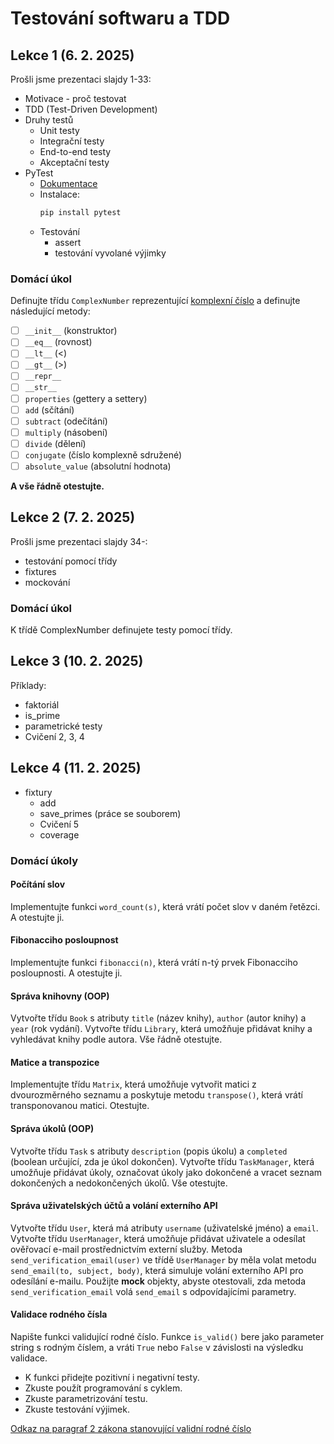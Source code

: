 # Testování softwaru a TDD

## Lekce 1 (6. 2. 2025)
Prošli jsme prezentaci slajdy 1-33:
- Motivace - proč testovat
- TDD (Test-Driven Development)
- Druhy testů
  - Unit testy
  - Integrační testy
  - End-to-end testy
  - Akceptační testy
- PyTest
  - [Dokumentace](https://docs.pytest.org/en/latest/contents.html)
  - Instalace:
    ```bash
    pip install pytest
    ``` 
  - Testování
    - assert
    - testování vyvolané výjimky

### Domácí úkol
Definujte třídu `ComplexNumber` reprezentující [komplexní číslo](https://cs.wikipedia.org/wiki/Komplexn%C3%AD_%C4%8D%C3%ADslo)
a definujte následující metody:
- [ ] `__init__` (konstruktor)
- [ ] `__eq__` (rovnost)
- [ ] `__lt__` (<)
- [ ] `__gt__` (>)
- [ ] `__repr__`
- [ ] `__str__`
- [ ] `properties` (gettery a settery)
- [ ] `add` (sčítání)
- [ ] `subtract` (odečítání)
- [ ] `multiply` (násobení)
- [ ] `divide` (dělení)
- [ ] `conjugate` (číslo komplexně sdružené)
- [ ] `absolute_value` (absolutní hodnota)

**A vše řádně otestujte.**

## Lekce 2 (7. 2. 2025)
Prošli jsme prezentaci slajdy 34-:
- testování pomocí třídy
- fixtures
- mockování

### Domácí úkol
K třídě ComplexNumber definujete testy pomocí třídy.

## Lekce 3 (10. 2. 2025)
Příklady:
- faktoriál
- is_prime
- parametrické testy
- Cvičení 2, 3, 4

## Lekce 4 (11. 2. 2025)
- fixtury
  - add
  - save_primes (práce se souborem)
  - Cvičení 5
  - coverage


### Domácí úkoly
#### Počítání slov
Implementujte funkci `word_count(s)`, která vrátí počet slov v daném řetězci. A otestujte ji.

#### Fibonacciho posloupnost
Implementujte funkci `fibonacci(n)`, která vrátí n-tý prvek Fibonacciho posloupnosti. A otestujte ji.

#### Správa knihovny (OOP)
Vytvořte třídu `Book` s atributy `title` (název knihy), `author` (autor knihy) a `year` (rok vydání).
Vytvořte třídu `Library`, která umožňuje přidávat knihy a vyhledávat knihy podle autora. Vše řádně otestujte.

#### Matice a transpozice
Implementujte třídu `Matrix`, která umožňuje vytvořit matici z dvourozměrného seznamu a poskytuje metodu `transpose()`,
která vrátí transponovanou matici. Otestujte.

#### Správa úkolů (OOP)
Vytvořte třídu `Task` s atributy `description` (popis úkolu) a `completed` (boolean určující, zda je úkol dokončen).
Vytvořte třídu `TaskManager`, která umožňuje přidávat úkoly, označovat úkoly jako dokončené
a vracet seznam dokončených a nedokončených úkolů. Vše otestujte.

#### Správa uživatelských účtů a volání externího API
Vytvořte třídu `User`, která má atributy `username` (uživatelské jméno) a `email`.
Vytvořte třídu `UserManager`, která umožňuje přidávat uživatele a odesílat ověřovací e-mail prostřednictvím externí služby.
Metoda `send_verification_email(user)` ve třídě `UserManager` by měla volat metodu `send_email(to, subject, body)`, 
která simuluje volání externího API pro odesílání e-mailu.
Použijte **mock** objekty, abyste otestovali, zda metoda `send_verification_email` volá `send_email` s odpovídajícími parametry.

#### Validace rodného čísla
Napište funkci validující rodné číslo. 
Funkce `is_valid()` bere jako parameter string s rodným číslem, 
a vráti `True` nebo `False` v závislosti na výsledku validace.

- K funkci přidejte pozitivní i negativní testy.
- Zkuste použít programování s cyklem. 
- Zkuste parametrizování testu. 
- Zkuste testování výjimek.

[Odkaz na paragraf 2 zákona stanovující validní rodné číslo](https://www.slov-lex.sk/pravne-predpisy/SK/ZZ/1995/301/)
